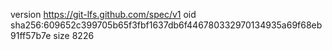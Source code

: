 version https://git-lfs.github.com/spec/v1
oid sha256:609652c399705b65f3fbf1637db6f446780332970134935a69f68eb91ff57b7e
size 8226
